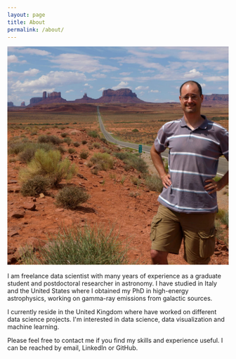```yaml
---
layout: page
title: About
permalink: /about/
---
```


![Monument Valley](/assets/about/monument-valley.jpg "Monument Valley")

I am freelance data scientist with many years of experience as a graduate student and postdoctoral researcher in astronomy. I have studied in Italy and the United States where I obtained my PhD in high-energy astrophysics, working on gamma-ray emissions from galactic sources.

I currently reside in the United Kingdom where have worked on different data science projects. I'm interested in data science, data visualization and machine learning.

Please feel free to contact me if you find my skills and experience useful. I can be reached by email, LinkedIn or GitHub.
